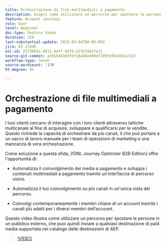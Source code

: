 ```yaml
---
title: Orchestrazione di file multimediali a pagamento
description: Scopri come utilizzare un percorso per spostare le persone in un pubblico esterno, che puoi quindi inviare a qualsiasi destinazione di paid media supportata nel catalogo delle destinazioni di AEP.
feature: Account Journeys
role: User
level: Beginner
doc-type: Feature Video
duration: 318
last-substantial-update: 2025-03-04T00:00:00Z
jira: KT-17445
exl-id: 25f3692e-d611-44ff-92f6-b2fe7d427e11
source-git-commit: a39154610df6f18a602d00d7249fe581463a7133
workflow-type: tm+mt
source-wordcount: '170'
ht-degree: 0%

---
```


# Orchestrazione di file multimediali a pagamento

I tuoi clienti cercano di interagire con i loro clienti attraverso tattiche multicanale al fine di acquisire, sviluppare e qualificarsi per le vendite. Questo richiede la capacità di orchestrare da più canali, il che può portare a un sacco di lavoro manuale per i team di operazioni di marketing e una mancanza di vera orchestrazione.

Come soluzione a questa sfida, [!DNL Journey Optimizer B2B Edition] offre l&#39;opportunità di:

* Automatizza il coinvolgimento dei media a pagamento e sviluppa i contenuti multimediali a pagamento tramite un’interfaccia di percorso visivo.

* Automatizza il tuo coinvolgimento su più canali in un&#39;unica vista del percorso.

* Coinvolgi contemporaneamente i membri chiave di un account tramite i canali più adatti per i diversi membri dell’account.

Questo video illustra come utilizzare un percorso per spostare le persone in un pubblico esterno, che puoi quindi inviare a qualsiasi destinazione di paid media supportata nel catalogo delle destinazioni di AEP.

>[!VIDEO](https://video.tv.adobe.com/v/3448680/?learn=on&enablevpops&captions=ita)
